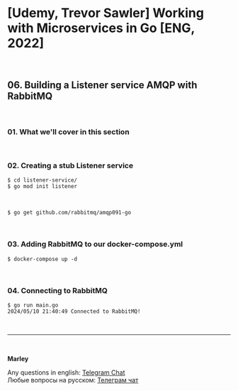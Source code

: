 # [Udemy, Trevor Sawler] Working with Microservices in Go [ENG, 2022]

<br/>

## 06. Building a Listener service AMQP with RabbitMQ

<br/>

### 01. What we'll cover in this section

<br/>

### 02. Creating a stub Listener service

```
$ cd listener-service/
$ go mod init listener
```

<br/>

```
$ go get github.com/rabbitmq/amqp091-go
```

<br/>

### 03. Adding RabbitMQ to our docker-compose.yml

```
$ docker-compose up -d
```

<br/>

### 04. Connecting to RabbitMQ

```
$ go run main.go
2024/05/10 21:40:49 Connected to RabbitMQ!
```

<br/>

---

<br/>

**Marley**

Any questions in english: <a href="https://jsdev.org/chat/">Telegram Chat</a>  
Любые вопросы на русском: <a href="https://jsdev.ru/chat/">Телеграм чат</a>
